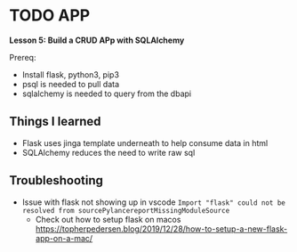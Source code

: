 # TODO APP

**Lesson 5: Build a CRUD APp with SQLAlchemy**

Prereq:
- Install flask, python3, pip3
- psql is needed to pull data
- sqlalchemy is needed to query from the dbapi

## Things I learned
- Flask uses jinga template underneath to help consume data in html
- SQLAlchemy reduces the need to write raw sql 

## Troubleshooting
- Issue with flask not showing up in vscode 
`Import "flask" could not be resolved from sourcePylancereportMissingModuleSource`
    - Check out how to setup flask on macos https://topherpedersen.blog/2019/12/28/how-to-setup-a-new-flask-app-on-a-mac/

